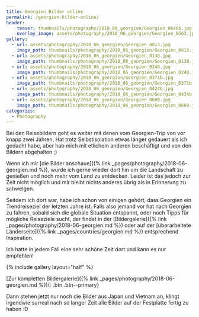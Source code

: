 ```yaml
---
title: Georgien Bilder online
permalink: /georgien-bilder-online/
header:
    teaser: thumbnails/photography/2018_06_georgien/Georgien_0648b.jpg
    overlay_image: assets/photography/2018_06_georgien/Georgien_0563.jpg
gallery:
  - url: assets/photography/2018_06_georgien/Georgien_0013.jpg
    image_path: thumbnails/photography/2018_06_georgien/Georgien_0013.jpg
  - url: assets/photography/2018_06_georgien/Georgien_0138.jpg
    image_path: thumbnails/photography/2018_06_georgien/Georgien_0138.jpg
  - url: assets/photography/2018_06_georgien/Georgien_0248.jpg
    image_path: thumbnails/photography/2018_06_georgien/Georgien_0248.jpg
  - url: assets/photography/2018_06_georgien/Georgien_0371b.jpg
    image_path: thumbnails/photography/2018_06_georgien/Georgien_0371b.jpg
  - url: assets/photography/2018_06_georgien/Georgien_0424b.jpg
    image_path: thumbnails/photography/2018_06_georgien/Georgien_0424b.jpg
  - url: assets/photography/2018_06_georgien/Georgien_0609.jpg
    image_path: thumbnails/photography/2018_06_georgien/Georgien_0609.jpg
categories:
  - Photography
---
```


Bei den Reisebildern geht es weiter mit denen vom Georgien-Trip von vor knapp zwei Jahren. 
Hat trotz Selbstisolation etwas länger gedauert als ich gedacht habe, aber hab mich mit etlichem anderen beschäftigt und von den Bildern abgehalten ;)

Wenn ich mir [die Bilder anschaue]({% link _pages/photography/2018-06-georgien.md %}), 
würde ich gerne wieder dort hin um die Landschaft zu genießen und noch mehr vom Land zu entdecken.
Leider ist das jedoch zur Zeit nicht möglich und mir bleibt nichts anderes übrig als in Erinnerung zu schwelgen.

Seitdem ich dort war, habe ich schon von einigen gehört, dass Georgien ein Trendreiseziel der letzten Jahre ist.
Falls also jemand vor hat nach Georgien zu fahren, sobald sich die globale Situation entspannt, 
oder noch Tipps für mögliche Reiseziele sucht, der findet in der [Bildergalerie]({% link _pages/photography/2018-06-georgien.md %}) oder 
auf der [überarbeitete Länderseite]({% link _pages/countries/georgien.md %}) entsprechend Inspiration.

Ich hatte in jedem Fall eine sehr schöne Zeit dort und kann es nur empfehlen!

{% include gallery layout="half" %}

[Zur kompletten Bildergalerie]({% link _pages/photography/2018-06-georgien.md %}){: .btn .btn--primary}

Dann stehen jetzt nur noch die Bilder aus Japan und Vietnam an, 
klingt irgendwie surreal nach so langer Zeit alle Bilder auf der Festplatte fertig zu haben :D